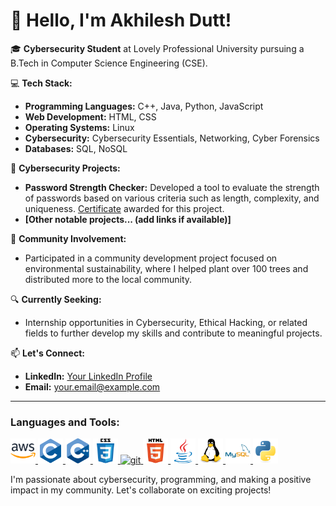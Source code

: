 # 👋 Hello, I'm Akhilesh Dutt!

🎓 **Cybersecurity Student** at Lovely Professional University pursuing a B.Tech in Computer Science Engineering (CSE).

💻 **Tech Stack:**
- **Programming Languages:** C++, Java, Python, JavaScript
- **Web Development:** HTML, CSS
- **Operating Systems:** Linux
- **Cybersecurity:** Cybersecurity Essentials, Networking, Cyber Forensics
- **Databases:** SQL, NoSQL

🔐 **Cybersecurity Projects:**
- **Password Strength Checker:** Developed a tool to evaluate the strength of passwords based on various criteria such as length, complexity, and uniqueness. 
  [Certificate](#) awarded for this project.
- **[Other notable projects... (add links if available)]**

🌱 **Community Involvement:**
- Participated in a community development project focused on environmental sustainability, where I helped plant over 100 trees and distributed more to the local community.

🔍 **Currently Seeking:**
- Internship opportunities in Cybersecurity, Ethical Hacking, or related fields to further develop my skills and contribute to meaningful projects.

📫 **Let's Connect:**
- **LinkedIn:** [Your LinkedIn Profile](#)
- **Email:** your.email@example.com

---
<h3 align="left">Languages and Tools:</h3>
<p align="left"> <a href="https://aws.amazon.com" target="_blank" rel="noreferrer"> <img src="https://raw.githubusercontent.com/devicons/devicon/master/icons/amazonwebservices/amazonwebservices-original-wordmark.svg" alt="aws" width="40" height="40"/> </a> <a href="https://www.cprogramming.com/" target="_blank" rel="noreferrer"> <img src="https://raw.githubusercontent.com/devicons/devicon/master/icons/c/c-original.svg" alt="c" width="40" height="40"/> </a> <a href="https://www.w3schools.com/cpp/" target="_blank" rel="noreferrer"> <img src="https://raw.githubusercontent.com/devicons/devicon/master/icons/cplusplus/cplusplus-original.svg" alt="cplusplus" width="40" height="40"/> </a> <a href="https://www.w3schools.com/css/" target="_blank" rel="noreferrer"> <img src="https://raw.githubusercontent.com/devicons/devicon/master/icons/css3/css3-original-wordmark.svg" alt="css3" width="40" height="40"/> </a> <a href="https://git-scm.com/" target="_blank" rel="noreferrer"> <img src="https://www.vectorlogo.zone/logos/git-scm/git-scm-icon.svg" alt="git" width="40" height="40"/> </a> <a href="https://www.w3.org/html/" target="_blank" rel="noreferrer"> <img src="https://raw.githubusercontent.com/devicons/devicon/master/icons/html5/html5-original-wordmark.svg" alt="html5" width="40" height="40"/> </a> <a href="https://www.java.com" target="_blank" rel="noreferrer"> <img src="https://raw.githubusercontent.com/devicons/devicon/master/icons/java/java-original.svg" alt="java" width="40" height="40"/> </a> <a href="https://www.linux.org/" target="_blank" rel="noreferrer"> <img src="https://raw.githubusercontent.com/devicons/devicon/master/icons/linux/linux-original.svg" alt="linux" width="40" height="40"/> </a> <a href="https://www.mysql.com/" target="_blank" rel="noreferrer"> <img src="https://raw.githubusercontent.com/devicons/devicon/master/icons/mysql/mysql-original-wordmark.svg" alt="mysql" width="40" height="40"/> </a> <a href="https://www.python.org" target="_blank" rel="noreferrer"> <img src="https://raw.githubusercontent.com/devicons/devicon/master/icons/python/python-original.svg" alt="python" width="40" height="40"/> </a> </p>


I'm passionate about cybersecurity, programming, and making a positive impact in my community. Let's collaborate on exciting projects!


